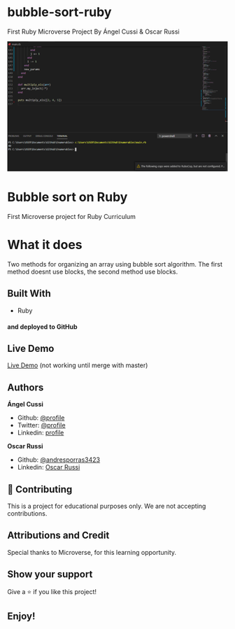 # bubble-sort-ruby

First Ruby Microverse Project By Ángel Cussi &amp; Oscar Russi

![screenshot](./screenshot.png)

# Bubble sort on Ruby 

First Microverse project for Ruby Curriculum

# What it does

Two methods for organizing an array using bubble sort algorithm. The first method doesnt use blocks, the second method use blocks.

## Built With

- Ruby

#### and deployed to GitHub

## Live Demo

[Live Demo](https://repl.it/@yoxter3423/bubble-sort-ruby) (not working until merge with master)

## Authors

**Ángel Cussi**
- Github: [@profile](https://github.com/abcussi)
- Twitter: [@profile](https://twitter.com/thecussi)
- Linkedin: [profile](https://www.linkedin.com/in/angel-cussi-1b2310174/)

**Oscar Russi**
- Github: [@andresporras3423](https://github.com/andresporras3423/)
- Linkedin: [Oscar Russi](https://www.linkedin.com/in/oscar-andr%C3%A9s-russi-porras-053236167/)

## 🤝 Contributing

This is a project for educational purposes only. We are not accepting contributions.

## Attributions and Credit

Special thanks to Microverse, for this learning opportunity. 

## Show your support

Give a ⭐️ if you like this project!

## Enjoy!
